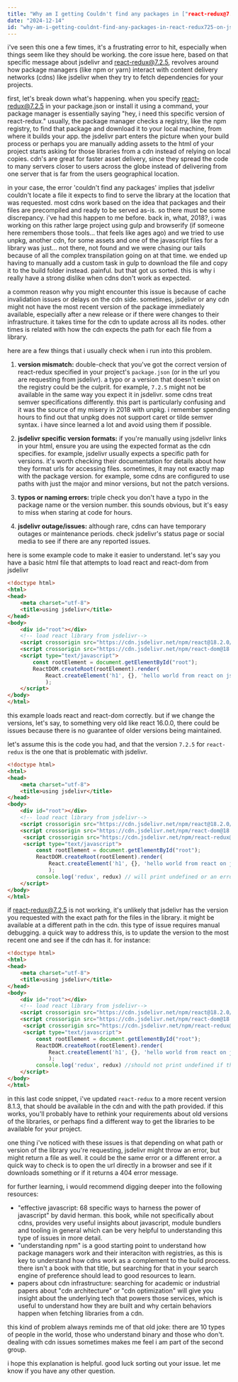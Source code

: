 ```yaml
---
title: "Why am I getting Couldn't find any packages in ["react-redux@7.2.5"] on jsdelivr?"
date: "2024-12-14"
id: "why-am-i-getting-couldnt-find-any-packages-in-react-redux725-on-jsdelivr"
---
```


i've seen this one a few times, it's a frustrating error to hit, especially when things seem like they should be working. the core issue here, based on that specific message about jsdelivr and react-redux@7.2.5, revolves around how package managers (like npm or yarn) interact with content delivery networks (cdns) like jsdelivr when they try to fetch dependencies for your projects.

first, let's break down what's happening. when you specify react-redux@7.2.5 in your package.json or install it using a command, your package manager is essentially saying "hey, i need this specific version of react-redux." usually, the package manager checks a registry, like the npm registry, to find that package and download it to your local machine, from where it builds your app. the jsdelivr part enters the picture when your build process or perhaps you are manually adding assets to the html of your project starts asking for those libraries from a cdn instead of relying on local copies. cdn's are great for faster asset delivery, since they spread the code to many servers closer to users across the globe instead of delivering from one server that is far from the users geographical location.

in your case, the error 'couldn't find any packages' implies that jsdelivr couldn't locate a file it expects to find to serve the library at the location that was requested. most cdns work based on the idea that packages and their files are precompiled and ready to be served as-is. so there must be some discrepancy. i've had this happen to me before. back in, what, 2018?, i was working on this rather large project using gulp and browserify (if someone here remembers those tools... that feels like ages ago) and we tried to use unpkg, another cdn, for some assets and one of the javascript files for a library was just… not there, not found and we were chasing our tails because of all the complex transpilation going on at that time. we ended up having to manually add a custom task in gulp to download the file and copy it to the build folder instead. painful. but that got us sorted. this is why i really have a strong dislike when cdns don't work as expected.

a common reason why you might encounter this issue is because of cache invalidation issues or delays on the cdn side. sometimes, jsdelivr or any cdn might not have the most recent version of the package immediately available, especially after a new release or if there were changes to their infrastructure. it takes time for the cdn to update across all its nodes. other times is related with how the cdn expects the path for each file from a library.

here are a few things that i usually check when i run into this problem.

1.  **version mismatch:** double-check that you've got the correct version of react-redux specified in your project's `package.json` (or in the url you are requesting from jsdelivr). a typo or a version that doesn't exist on the registry could be the culprit. for example, `7.2.5` might not be available in the same way you expect it in jsdelivr. some cdns treat semver specifications differently. this part is particularly confusing and it was the source of my misery in 2018 with unpkg. i remember spending hours to find out that unpkg does not support caret or tilde semver syntax. i have since learned a lot and avoid using them if possible.

2.  **jsdelivr specific version formats:** if you're manually using jsdelivr links in your html, ensure you are using the expected format as the cdn specifies. for example, jsdelivr usually expects a specific path for versions. it's worth checking their documentation for details about how they format urls for accessing files. sometimes, it may not exactly map with the package version. for example, some cdns are configured to use paths with just the major and minor versions, but not the patch versions.

3.  **typos or naming errors:** triple check you don't have a typo in the package name or the version number. this sounds obvious, but it's easy to miss when staring at code for hours.

4.  **jsdelivr outage/issues:** although rare, cdns can have temporary outages or maintenance periods. check jsdelivr's status page or social media to see if there are any reported issues.

here is some example code to make it easier to understand. let's say you have a basic html file that attempts to load react and react-dom from jsdelivr

```html
<!doctype html>
<html>
<head>
    <meta charset="utf-8">
    <title>using jsdelivr</title>
</head>
<body>
    <div id="root"></div>
    <!-- load react library from jsdelivr-->
    <script crossorigin src="https://cdn.jsdelivr.net/npm/react@18.2.0/umd/react.production.min.js"></script>
    <script crossorigin src="https://cdn.jsdelivr.net/npm/react-dom@18.2.0/umd/react-dom.production.min.js"></script>
    <script type="text/javascript">
        const rootElement = document.getElementById("root");
        ReactDOM.createRoot(rootElement).render(
            React.createElement('h1', {}, 'hello world from react on jsdelivr')
            );
    </script>
</body>
</html>
```
this example loads react and react-dom correctly. but if we change the versions, let's say, to something very old like react 16.0.0, there could be issues because there is no guarantee of older versions being maintained.

let's assume this is the code you had, and that the version `7.2.5` for `react-redux` is the one that is problematic with jsdelivr.

```html
<!doctype html>
<html>
<head>
    <meta charset="utf-8">
    <title>using jsdelivr</title>
</head>
<body>
    <div id="root"></div>
    <!-- load react library from jsdelivr-->
    <script crossorigin src="https://cdn.jsdelivr.net/npm/react@18.2.0/umd/react.production.min.js"></script>
    <script crossorigin src="https://cdn.jsdelivr.net/npm/react-dom@18.2.0/umd/react-dom.production.min.js"></script>
     <script crossorigin src="https://cdn.jsdelivr.net/npm/react-redux@7.2.5/dist/react-redux.min.js"></script>
     <script type="text/javascript">
         const rootElement = document.getElementById("root");
         ReactDOM.createRoot(rootElement).render(
             React.createElement('h1', {}, 'hello world from react on jsdelivr with redux')
             );
         console.log('redux', redux) // will print undefined or an error
    </script>
</body>
</html>
```

if react-redux@7.2.5 is not working, it's unlikely that jsdelivr has the version you requested with the exact path for the files in the library. it might be available at a different path in the cdn. this type of issue requires manual debugging. a quick way to address this, is to update the version to the most recent one and see if the cdn has it. for instance:

```html
<!doctype html>
<html>
<head>
    <meta charset="utf-8">
    <title>using jsdelivr</title>
</head>
<body>
    <div id="root"></div>
    <!-- load react library from jsdelivr-->
    <script crossorigin src="https://cdn.jsdelivr.net/npm/react@18.2.0/umd/react.production.min.js"></script>
    <script crossorigin src="https://cdn.jsdelivr.net/npm/react-dom@18.2.0/umd/react-dom.production.min.js"></script>
     <script crossorigin src="https://cdn.jsdelivr.net/npm/react-redux@8.1.3/dist/react-redux.min.js"></script>
     <script type="text/javascript">
         const rootElement = document.getElementById("root");
         ReactDOM.createRoot(rootElement).render(
             React.createElement('h1', {}, 'hello world from react on jsdelivr with redux')
             );
         console.log('redux', redux) //should not print undefined if the library is loaded correctly
    </script>
</body>
</html>
```

in this last code snippet, i've updated `react-redux` to a more recent version 8.1.3, that should be available in the cdn and with the path provided. if this works, you'll probably have to rethink your requirements about old versions of the libraries, or perhaps find a different way to get the libraries to be available for your project.

one thing i've noticed with these issues is that depending on what path or version of the library you're requesting, jsdelivr might throw an error, but might return a file as well. it could be the same error or a different error. a quick way to check is to open the url directly in a browser and see if it downloads something or if it returns a 404 error message.

for further learning, i would recommend digging deeper into the following resources:

*   "effective javascript: 68 specific ways to harness the power of javascript" by david herman. this book, while not specifically about cdns, provides very useful insights about javascript, module bundlers and tooling in general which can be very helpful to understanding this type of issues in more detail.
*   "understanding npm" is a good starting point to understand how package managers work and their interaciton with registries, as this is key to understand how cdns work as a complement to the build process. there isn't a book with that title, but searching for that in your search engine of preference should lead to good resources to learn.
*   papers about cdn infrastructure: searching for academic or industrial papers about "cdn architecture" or "cdn optimization" will give you insight about the underlying tech that powers those services, which is useful to understand how they are built and why certain behaviors happen when fetching libraries from a cdn.

this kind of problem always reminds me of that old joke: there are 10 types of people in the world, those who understand binary and those who don't. dealing with cdn issues sometimes makes me feel i am part of the second group.

i hope this explanation is helpful. good luck sorting out your issue. let me know if you have any other question.
